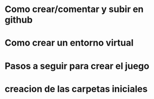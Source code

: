 
# Como crear/comentar y subir en github
<!-- 
1_echo "# ajedrez-2024-fedepaljumbo294" >> README.md ---Crea un archivo README.md
2_git init ---Inicializa un nuevo repositorio Git en el directorio actual
3_git add README.md ---Aquí estás añadiendo README.md para que sea incluido en el próximo commit
4_git add . ---aca estas añadiendo todo en el proximo commit
5_git commit -m "cambios realizados" ---aca creas un commit mencionando los cambios que hiciste
6_git branch -M main ---Cambia el nombre de la rama actual a main
7_git remote add origin git@github.com:um-computacion-tm/ajedrez-2024-fedepaljumbo294.git ---establece la conexión entre tu repositorio local y el repositorio remoto en GitHub
8_git push -u origin main ---Sube los commits de tu repositorio local a la rama main en el repositorio remoto llamado origin.
-->

# Como crear un entorno virtual
<!-- 
python3 -m venv venv ---Creamos el entorno virtual
source venv/bin/activate ---Activamos el entorno virtual
-->

# Pasos a seguir para crear el juego
<!--
Primero: Clases de las piezas en archivo.py diferentes y despues la estructura del tablero en board.py.
Segundo: Una vez terminado seguire con la lógica del juego en chess.py.
Tercero: Terminado la lógica del juego ya puedes trabajar en la interfaz de usuario en main.py
Cuarto: Por ultimo necesito utilizar Docker para ejecutar mi juego: 
1.Crea un Dockerfile: Creo Dockerfile en la raíz de tu proyecto para configurar el entorno de Docker.
2.Construye la imagen: Ejecutar "docker build -t AJEDREZ ." en la terminal para construir la imagen de Docker basada en tu Dockerfile.
3.Ejecuta el contenedor: Ejecuar "docker run -it AJEDREZ" para ejecutar el juego dentro de un contenedor Docker.
-->

# creacion de las carpetas iniciales
<!-- 
Cree las carpetas iniciales (board.py, chess.py y piece.py)
-->
